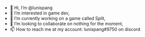 - 👋 Hi, I’m @lunispang
- 👀 I’m interested in game dev,
- 🌱 I’m currently working on a game called Split,
- 💞️ I’m looking to collaborate on nothing for the moment,
- 📫 How to reach me at my account: lunispang#9750 on discord

<!---
lunispang/lunispang is a ✨ special ✨ repository because its `README.md` (this file) appears on your GitHub profile.
You can click the Preview link to take a look at your changes.
--->
